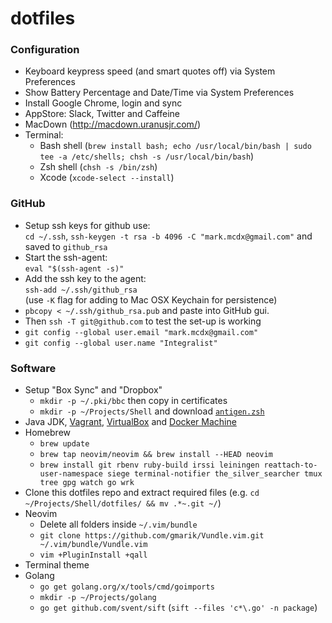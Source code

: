 # dotfiles

### Configuration

- Keyboard keypress speed (and smart quotes off) via System Preferences
- Show Battery Percentage and Date/Time via System Preferences
- Install Google Chrome, login and sync
- AppStore: Slack, Twitter and Caffeine
- MacDown (http://macdown.uranusjr.com/)
- Terminal: 
  - Bash shell (`brew install bash; echo /usr/local/bin/bash | sudo tee -a /etc/shells; chsh -s /usr/local/bin/bash`)
  - Zsh shell (`chsh -s /bin/zsh`)
  - Xcode (`xcode-select --install`)

### GitHub

- Setup ssh keys for github use:  
`cd ~/.ssh`, `ssh-keygen -t rsa -b 4096 -C "mark.mcdx@gmail.com"` and saved to `github_rsa`
- Start the ssh-agent:  
`eval "$(ssh-agent -s)"`
- Add the ssh key to the agent:  
`ssh-add ~/.ssh/github_rsa`  
(use `-K` flag for adding to Mac OSX Keychain for persistence)
- `pbcopy < ~/.ssh/github_rsa.pub` and paste into GitHub gui.
- Then `ssh -T git@github.com` to test the set-up is working
- `git config --global user.email "mark.mcdx@gmail.com"`
- `git config --global user.name "Integralist"`

### Software

- Setup "Box Sync" and "Dropbox"
  - `mkdir -p ~/.pki/bbc` then copy in certificates
  - `mkdir -p ~/Projects/Shell` and download [`antigen.zsh`](https://github.com/zsh-users/antigen/blob/master/antigen.zsh)
- Java JDK, [Vagrant](https://www.vagrantup.com/downloads.html), [VirtualBox](https://www.virtualbox.org/wiki/Downloads) and [Docker Machine](https://www.docker.com/toolbox)
- Homebrew
  - `brew update`
  - `brew tap neovim/neovim && brew install --HEAD neovim` 
  - `brew install git rbenv ruby-build irssi leiningen reattach-to-user-namespace siege terminal-notifier the_silver_searcher tmux tree gpg watch go wrk`
- Clone this dotfiles repo and extract required files (e.g. `cd ~/Projects/Shell/dotfiles/ && mv .*~.git ~/`)
- Neovim
  - Delete all folders inside `~/.vim/bundle`
  - `git clone https://github.com/gmarik/Vundle.vim.git ~/.vim/bundle/Vundle.vim`
  - `vim +PluginInstall +qall`
- Terminal theme
- Golang
  - `go get golang.org/x/tools/cmd/goimports`
  - `mkdir -p ~/Projects/golang`
  - `go get github.com/svent/sift` (`sift --files 'c*\.go' -n package`)
